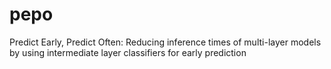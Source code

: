 # pepo
Predict Early, Predict Often: Reducing inference times of multi-layer models by using intermediate layer classifiers for early prediction
